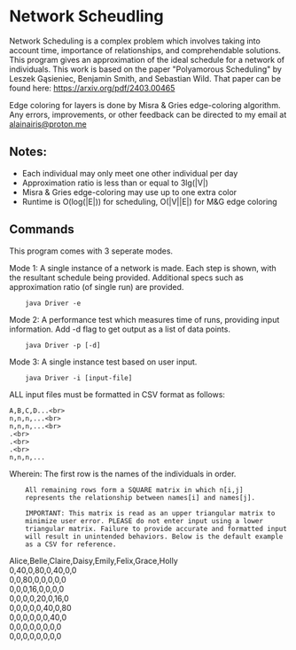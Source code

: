 # Network Scheudling

Network Scheduling is a complex problem which involves taking into account
time, importance of relationships, and comprehendable solutions. This
program gives an approximation of the ideal schedule for a network of
individuals. This work is based on the paper "Polyamorous Scheduling"
by Leszek Gąsieniec, Benjamin Smith, and Sebastian Wild. That paper can be
found here: https://arxiv.org/pdf/2403.00465

Edge coloring for layers is done by Misra & Gries edge-coloring algorithm.
Any errors, improvements, or other feedback can be directed to my email
at alainairis@proton.me

## Notes:
- Each individual may only meet one other individual per day
- Approximation ratio is less than or equal to 3lg(|V|)
- Misra & Gries edge-coloring may use up to one extra color
- Runtime is O(log(|E|)) for scheduling, O(|V||E|) for M&G edge coloring

## Commands
This program comes with 3 seperate modes.

Mode 1: A single instance of a network is made. Each step is shown, with
        the resultant schedule being provided. Additional specs such as
	approximation ratio (of single run) are provided.
	
    	java Driver -e

Mode 2: A performance test which measures time of runs, providing input
    	information. Add -d flag to get output as a list of data points.
	
    	java Driver -p [-d]

Mode 3: A single instance test based on user input.

    	java Driver -i [input-file]

ALL input files must be formatted in CSV format as follows:

	A,B,C,D...<br>
	n,n,n,...<br>
	n,n,n,...<br>
	.<br>
	.<br>
	.<br>
	n,n,n,...

Wherein:
    	The first row is the names of the individuals in order.
	
    	All remaining rows form a SQUARE matrix in which n[i,j]
    	represents the relationship between names[i] and names[j].

    	IMPORTANT: This matrix is read as an upper triangular matrix to
    	minimize user error. PLEASE do not enter input using a lower
    	triangular matrix. Failure to provide accurate and formatted input
    	will result in unintended behaviors. Below is the default example
    	as a CSV for reference.

Alice,Belle,Claire,Daisy,Emily,Felix,Grace,Holly<br>
0,40,0,80,0,40,0,0<br>
0,0,80,0,0,0,0,0<br>
0,0,0,16,0,0,0,0<br>
0,0,0,0,20,0,16,0<br>
0,0,0,0,0,40,0,80<br>
0,0,0,0,0,0,40,0<br>
0,0,0,0,0,0,0,0<br>
0,0,0,0,0,0,0,0<br>
